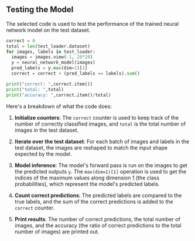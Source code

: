 ## Testing the Model

The selected code is used to test the performance of the trained neural network model on the test dataset.

```python
correct = 0
total = len(test_loader.dataset)
for images, labels in test_loader:
  images = images.view(-1, 28*28)
  y = neural_network_model(images)
  pred_labels = y.max(dim=1)[1]
  correct = correct + (pred_labels == labels).sum()

print("correct: ",correct.item())
print("total: ",total)
print("accuracy: ",correct.item()/total)
```

Here's a breakdown of what the code does:

1. **Initialize counters**: The `correct` counter is used to keep track of the number of correctly classified images, and `total` is the total number of images in the test dataset.

2. **Iterate over the test dataset**: For each batch of images and labels in the test dataset, the images are reshaped to match the input shape expected by the model.

3. **Model inference**: The model's forward pass is run on the images to get the predicted outputs `y`. The `max(dim=1)[1]` operation is used to get the indices of the maximum values along dimension 1 (the class probabilities), which represent the model's predicted labels.

4. **Count correct predictions**: The predicted labels are compared to the true labels, and the sum of the correct predictions is added to the `correct` counter.

5. **Print results**: The number of correct predictions, the total number of images, and the accuracy (the ratio of correct predictions to the total number of images) are printed out.
